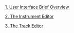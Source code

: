 [1. User Interface Brief Overview](./01_USER_INTERFACE_BRIEF_OVERVIEW.md.html)

[2. The Instrument Editor](./02_THE_INSTRUMENT_EDITOR.md.html)

[3. The Track Editor](./03_THE_TRACK_EDITOR.md.html)
